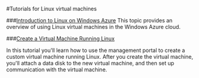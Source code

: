 <properties linkid="manage-linux-tutorials" urlDisplayName="Tutorials" pageTitle="Linux virtual machine tutorials - Windows Azure" Title="Linux virtual machine tutorials - Windows Azure" metaKeywords="Linux tutorials Windows Azure, Linux tutorials Azure, Azure Linux tutorials, Azure Linux, Linux virtual machine Azure, Linux vm" Description="Find tutorials about using Linux virtual machines with Windows Azure." metaCanonical="" disqusComments="0" umbracoNaviHide="0" />



#Tutorials for Linux virtual machines



###[Introduction to Linux on Windows Azure](/en-us/manage/linux/tutorials/intro-to-linux/)
This topic provides an overview of using Linux virtual machines in the Windows Azure cloud. 

###[Create a Virtual Machine Running Linux](/en-us/manage/linux/tutorials/virtual-machine-from-gallery/)

In this tutorial you'll learn how to use the management portal to create a custom virtual machine running Linux.  After you create the virtual machine, you'll attach a data disk to the new virtual machine, and then set up communication with the virtual machine. 